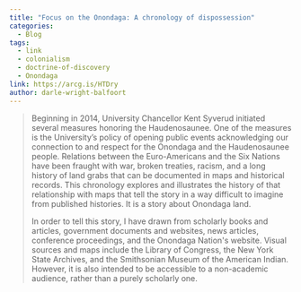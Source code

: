 ```yaml
---
title: "Focus on the Onondaga: A chronology of dispossession"
categories:
  - Blog
tags:
  - link
  - colonialism
  - doctrine-of-discovery
  - Onondaga
link: https://arcg.is/HTDry
author: darle-wright-balfoort
---
```

> Beginning in 2014, University Chancellor Kent Syverud initiated several measures honoring the Haudenosaunee. One of the measures is the University’s policy of opening public events acknowledging our connection to and respect for the Onondaga and the Haudenosaunee people. Relations between the Euro-Americans and the Six Nations have been fraught with war, broken treaties, racism, and a long history of land grabs that can be documented in maps and historical records. This chronology explores and illustrates the history of that relationship with maps that tell the story in a way difficult to imagine from published histories. It is a story about Onondaga land. 
> 
> In order to tell this story, I have drawn from scholarly books and articles, government documents and websites, news articles, conference proceedings, and the Onondaga Nation's website. Visual sources and maps include the Library of Congress, the New York State Archives, and the Smithsonian Museum of the American Indian. However, it is also intended to be accessible to a non-academic audience, rather than a purely scholarly one.   